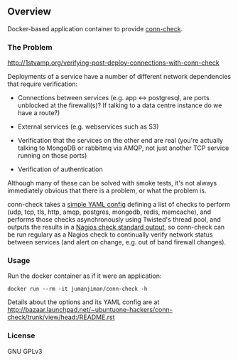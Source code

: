## Overview

Docker-based application container to provide
[conn-check](https://launchpad.net/conn-check).


### The Problem

http://1stvamp.org/verifying-post-deploy-connections-with-conn-check

Deployments of a service have a number of different network
dependencies that require verification:

* Connections between services (e.g. app <-> postgresql, are
  ports unblocked at the firewall(s)? If talking to a data centre
  instance do we have a route?)

* External services (e.g. webservices such as S3)

* Verification that the services on the other end are real
  (you're actually talking to MongoDB or rabbitmq via AMQP, not
  just another TCP service running on those ports)

* Verification of authentication

Although many of these can be solved with smoke tests, it's not
always immediately obvious that there is a problem, or what the
problem is.

conn-check takes a [simple YAML config](http://bazaar.launchpad.net/~ubuntuone-hackers/conn-check/trunk/view/head:/demo.yaml)
defining a list of checks to perform (udp, tcp, tls,
http, amqp, postgres, mongodb, redis, memcache), and
performs those checks asynchronously using Twisted's thread
pool, and outputs the results in a [Nagios check standard
output](https://nagios-plugins.org/doc/guidelines.html#AEN33), so
conn-check can be run regulary as a Nagios check to continually
verify network status between services (and alert on change,
e.g. out of band firewall changes).


### Usage

Run the docker container as if it were an application:

    docker run --rm -it jumanjiman/conn-check -h

Details about the options and its YAML config are at
http://bazaar.launchpad.net/~ubuntuone-hackers/conn-check/trunk/view/head:/README.rst


### License

GNU GPLv3
